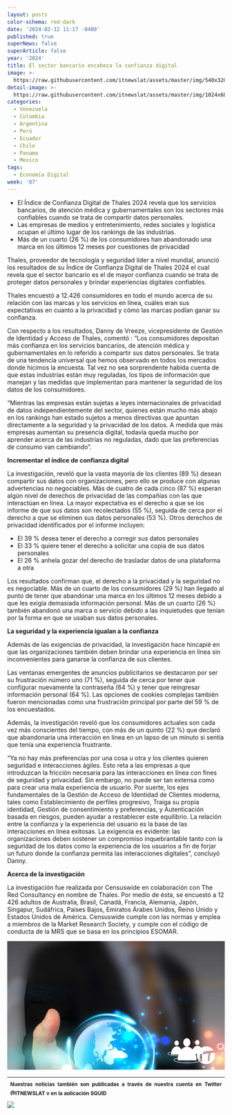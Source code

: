 ```yaml
---
layout: posts
color-schema: red-dark
date: '2024-02-12 11:17 -0400'
published: true
superNews: false
superArticle: false
year: '2024'
title: El sector bancario encabeza la confianza digital
image: >-
  https://raw.githubusercontent.com/itnewslat/assets/master/img/540x320/Bancap.jpg
detail-image: >-
  https://raw.githubusercontent.com/itnewslat/assets/master/img/1024x680/Bancag.jpg
categories:
  - Venezuela
  - Colombia
  - Argentina
  - Perú
  - Ecuador
  - Chile
  - Panama
  - Mexico
tags:
  - Economía Digital
week: '07'
---
```

- El Índice de Confianza Digital de Thales 2024 revela que los servicios bancarios, de atención médica y gubernamentales son los sectores más confiables cuando se trata de compartir datos personales.
- Las empresas de medios y entretenimiento, redes sociales y logística ocupan el último lugar de los rankings de las industrias.
- Más de un cuarto (26 %) de los consumidores han abandonado una marca en los últimos 12 meses por cuestiones de privacidad

Thales, proveedor de tecnología y seguridad líder a nivel mundial, anunció los resultados de su Índice de Confianza Digital de Thales 2024 el cual revela que el sector bancario es el de mayor confianza cuando se trata de proteger datos personales y brindar experiencias digitales confiables.

Thales encuestó a 12.426 consumidores en todo el mundo acerca de su relación con las marcas y los servicios en línea, cuáles eran sus expectativas en cuanto a la privacidad y cómo las marcas podían ganar su confianza.

Con respecto a los resultados, Danny de Vreeze, vicepresidente de Gestión de Identidad y Acceso de Thales, comentó : “Los consumidores depositan más confianza en los servicios bancarios, de atención médica y gubernamentales en lo referido a compartir sus datos personales. Se trata de una tendencia universal que hemos observado en todos los mercados donde hicimos la encuesta. Tal vez no sea sorprendente habida cuenta de que estas industrias están muy reguladas, los tipos de información que manejan y las medidas que implementan para mantener la seguridad de los datos de los consumidores.

“Mientras las empresas están sujetas a leyes internacionales de privacidad de datos independientemente del sector, quienes están mucho más abajo en los rankings han estado sujetos a menos directivas que apuntan directamente a la seguridad y la privacidad de los datos. A medida que más empresas aumentan su presencia digital, todavía queda mucho por aprender acerca de las industrias no reguladas, dado que las preferencias de consumo van cambiando”.

**Incrementar el índice de confianza digital**

La investigación, reveló que la vasta mayoría de los clientes (89 %) desean compartir sus datos con organizaciones, pero ello se produce con algunas advertencias no negociables. Más de cuatro de cada cinco (87 %) esperan algún nivel de derechos de privacidad de las compañías con las que interactúan en línea. La mayor expectativa es el derecho a que se los informe de que sus datos son recolectados (55 %), seguida de cerca por el derecho a que se eliminen sus datos personales (53 %). Otros derechos de privacidad identificados por el informe incluyen:

- El 39 % desea tener el derecho a corregir sus datos personales
- El 33 % quiere tener el derecho a solicitar una copia de sus datos personales
- El 26 % anhela gozar del derecho de trasladar datos de una plataforma a otra

Los resultados confirman que, el derecho a la privacidad y la seguridad no es negociable. Más de un cuarto de los consumidores (29 %) han llegado al punto de tener que abandonar una marca en los últimos 12 meses debido a que les exigía demasiada información personal. Más de un cuarto (26 %) también abandonó una marca o servicio debido a las inquietudes que tenían por la forma en que se usaban sus datos personales.

**La seguridad y la experiencia igualan a la confianza**

Además de las exigencias de privacidad, la investigación hace hincapié en que las organizaciones también deben brindar una experiencia en línea sin inconvenientes para ganarse la confianza de sus clientes.

Las ventanas emergentes de anuncios publicitarios se destacaron por ser su frustración número uno (71 %), seguida de cerca por tener que configurar nuevamente la contraseña (64 %) y tener que reingresar información personal (64 %). Las opciones de cookies complejas también fueron mencionadas como una frustración principal por parte del 59 % de los encuestados.

Además, la investigación reveló que los consumidores actuales son cada vez más conscientes del tiempo, con más de un quinto (22 %) que declaró que abandonaría una interacción en línea en un lapso de un minuto si sentía que tenía una experiencia frustrante.

“Ya no hay más preferencias por una cosa u otra y los clientes quieren seguridad e interacciones ágiles. Esto reta a las empresas a que introduzcan la fricción necesaria para las interacciones en línea con fines de seguridad y privacidad. Sin embargo, no puede ser tan extensa como para crear una mala experiencia de usuario. Por suerte, los ejes fundamentales de la Gestión de Acceso de Identidad de Clientes moderna, tales como Establecimiento de perfiles progresivo, Traiga su propia identidad, Gestión de consentimiento y preferencias, y Autenticación basada en riesgos, pueden ayudar a restablecer este equilibrio. La relación entre la confianza y la experiencia del usuario es la base de las interacciones en línea exitosas. La exigencia es evidente: las organizaciones deben sostener un compromiso inquebrantable tanto con la seguridad de los datos como la experiencia de los usuarios a fin de forjar un futuro donde la confianza permita las interacciones digitales”, concluyó Danny.

**Acerca de la investigación**

La investigación fue realizada por Censuswide en colaboración con The Red Consultancy en nombre de Thales. Por medio de ésta, se encuestó a 12 426 adultos de Australia, Brasil, Canadá, Francia, Alemania, Japón, Singapur, Sudáfrica, Países Bajos, Emiratos Árabes Unidos, Reino Unido y Estados Unidos de América. Censuswide cumple con las normas y emplea a miembros de la Market Research Society, y cumple con el código de conducta de la MRS que se basa en los principios ESOMAR.

![](https://raw.githubusercontent.com/itnewslat/assets/master/img/540x320/Bancap.jpg)

<table style="height: 42px;" width="569">
<tbody>
<tr>
<td style="text-align: justify;"><sub><strong>Nuestras noticias también son publicadas a través de nuestra cuenta en Twitter <a href="https://twitter.com/itnewslat?lang=es">@ITNEWSLAT</a> y en la aplicación <a href="https://squidapp.co/en/">SQUID</a></strong></sub></td>
</tr>
</tbody>
</table>

<img src="https://tracker.metricool.com/c3po.jpg?hash=56f88a41e39ab42c063cc51676587a04"/>
